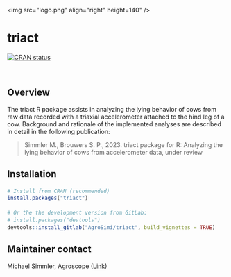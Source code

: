 <img src="logo.png" align="right" height=140" /></a>
# triact 
<!-- badges: start -->

[![CRAN
status](https://www.r-pkg.org/badges/version/triact)](https://cran.r-project.org/package=triact)

<!-- badges: end -->
&nbsp;
## Overview

The triact R package assists in analyzing the lying behavior of cows from raw data recorded with a triaxial accelerometer attached to the hind leg of a cow. Background and rationale of the implemented analyses are described in detail in the following publication:

>Simmler M., Brouwers S. P., 2023. triact package for R: Analyzing the lying behavior of cows from accelerometer data, under review


## Installation
```r
# Install from CRAN (recommended)
install.packages("triact")

# Or the the development version from GitLab:
# install.packages("devtools")
devtools::install_gitlab("AgroSimi/triact", build_vignettes = TRUE)
```
## Maintainer contact 

Michael Simmler, Agroscope ([Link](https://ira.agroscope.ch/en-US/person/19776))




